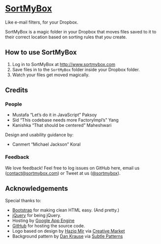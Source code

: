 # [SortMyBox][sortbox]

Like e-mail filters, for your Dropbox.

SortMyBox is a magic folder in your Dropbox that moves files saved to it to
their correct location based on sorting rules that _you_ create.

[sortbox]: http://www.sortmybox.com

## How to use SortMyBox

1. Log in to SortMyBox at http://www.sortmybox.com
2. Save files in to the <code>SortMyBox</code> folder inside your Dropbox folder.
3. Watch your files get moved magically.

## Credits

### People

-   Mustafa “Let’s do it in JavaScript” Paksoy
-   Sid “This codebase needs more FactoryImpl’s” Yang
-   Kanishka “That should be centered” Maheshwari

Design and usability guidance by:

-   Canmert “Michael Jackson” Koral

### Feedback

We love feedback! Feel free to log issues on GitHub here, email us
(<contact@sortmybox.com>) or Tweet at us ([@sortmybox][twt]).

[twt]: http://www.twitter.com/sortmybox

## Acknowledgements

Special thanks to:

-   [Bootstrap][] for making clean HTML easy. (And pretty.)
-   [jQuery][] for being jQuery.
-   Hosting by [Google App Engine][appengine]
-   [GitHub][] for hosting the source code.
-   Logo based on design by [Haziq Mir][hm] via [Creative Market][cm]
-   Background pattern by [Dan Krause][dan] via [Subtle Patterns][sp]

[cm]: http://creativemarket.com/free-goods
[hm]: https://twitter.com/haziqmir
[sp]: http://subtlepatterns.com/?p=1121
[dan]: http://dankruse.com/
[jquery]: http://jquery.com/
[bootstrap]: https://github.com/twitter/bootstrap
[github]: https://github.com/mustpax/sortmybox
[appengine]: http://appengine.google.com
